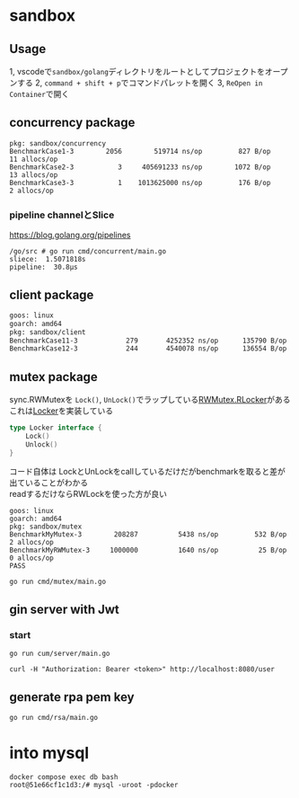 # sandbox

## Usage
1, vscodeで`sandbox/golang`ディレクトリをルートとしてプロジェクトをオープンする
2, `command + shift + p`でコマンドパレットを開く
3, `ReOpen in Container`で開く

## concurrency package

```
pkg: sandbox/concurrency
BenchmarkCase1-3   	    2056	    519714 ns/op	     827 B/op	      11 allocs/op
BenchmarkCase2-3   	       3	 405691233 ns/op	    1072 B/op	      13 allocs/op
BenchmarkCase3-3   	       1	1013625000 ns/op	     176 B/op	       2 allocs/op
```

### pipeline channelとSlice

https://blog.golang.org/pipelines
```
/go/src # go run cmd/concurrent/main.go 
sliece:  1.5071818s
pipeline:  30.8µs
```

## client package
```bash
goos: linux
goarch: amd64
pkg: sandbox/client
BenchmarkCase11-3   	     279	   4252352 ns/op	  135790 B/op	    1002 allocs/op
BenchmarkCase12-3   	     244	   4540078 ns/op	  136554 B/op	    1013 allocs/op
```

##  mutex package

sync.RWMutexを `Lock()`, `UnLock()`でラップしている[RWMutex.RLocker](https://golang.org/pkg/sync/#RWMutex.RLocker)がある  
これは[Locker](https://golang.org/pkg/sync/#Locker)を実装している

```go
type Locker interface {
    Lock()
    Unlock()
}
```

コード自体は LockとUnLockをcallしているだけだがbenchmarkを取ると差が出ていることがわかる  
readするだけならRWLockを使った方が良い
```
goos: linux
goarch: amd64
pkg: sandbox/mutex
BenchmarkMyMutex-3     	  208287	      5438 ns/op	     532 B/op	       2 allocs/op
BenchmarkMyRWMutex-3   	 1000000	      1640 ns/op	      25 B/op	       0 allocs/op
PASS
```

```bash
go run cmd/mutex/main.go 
```

## gin server with Jwt

### start
`go run cum/server/main.go`

`curl -H "Authorization: Bearer <token>" http://localhost:8080/user`


## generate rpa pem key

`go run cmd/rsa/main.go`


# into mysql

```
docker compose exec db bash
root@51e66cf1c1d3:/# mysql -uroot -pdocker
```

